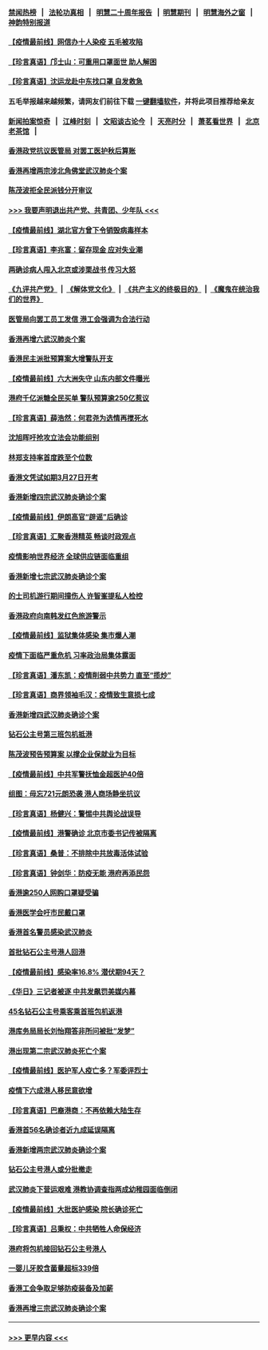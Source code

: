#### [禁闻热榜](热点新闻.md?=0)  &nbsp;&nbsp;|&nbsp;&nbsp; [法轮功真相](https://github.com/gfw-breaker/truth/blob/master/README.md?=0) &nbsp;&nbsp;|&nbsp;&nbsp; [明慧二十周年报告](https://github.com/gfw-breaker/mh-reports/blob/master/README.md?=0) &nbsp;&nbsp;|&nbsp;&nbsp;[明慧期刊](https://github.com/gfw-breaker/mh-qikan) &nbsp;&nbsp;|&nbsp;&nbsp; [明慧海外之窗](https://github.com/gfw-breaker/mh-news/blob/master/README.md?=0) &nbsp;&nbsp;|&nbsp;&nbsp; [神韵特别报道](https://github.com/gfw-breaker/mh-news/blob/master/shenyun.md?=0)
#### [【疫情最前线】网信办十人染疫 五毛被攻陷](../pages/nsc415/n11903757.md?t=02291802) 
#### [【珍言真语】邝士山：可重用口罩面世 助人解困](../pages/nsc415/n11903875.md?t=02291802) 
#### [【珍言真语】沈运龙赴中东找口罩 自发救急](../pages/nsc415/n11903291.md?t=02291802) 
#### 五毛举报越来越频繁，请网友们前往下载 [一键翻墙软件](https://github.com/gfw-breaker/ssr-accounts)，并将此项目推荐给亲友
#### [新闻拍案惊奇](https://github.com/gfw-breaker/banned-news/blob/master/pages/link4.md) &nbsp;&nbsp;|&nbsp;&nbsp; [江峰时刻](https://github.com/gfw-breaker/banned-news/blob/master/pages/link4.md) &nbsp;&nbsp;|&nbsp;&nbsp; [文昭谈古论今](https://github.com/gfw-breaker/banned-news/blob/master/pages/link4.md) &nbsp;&nbsp;|&nbsp;&nbsp; [天亮时分](https://github.com/gfw-breaker/banned-news/blob/master/pages/link4.md) &nbsp;&nbsp;|&nbsp;&nbsp; [萧茗看世界](https://github.com/gfw-breaker/banned-news/blob/master/pages/link4.md) &nbsp;&nbsp;|&nbsp;&nbsp; [北京老茶馆](https://github.com/gfw-breaker/banned-news/blob/master/pages/link4.md) &nbsp;&nbsp;|&nbsp;&nbsp; 
#### [香港政党抗议医管局 对罢工医护秋后算账](../pages/nsc415/n11901746.md?t=02291802) 
#### [香港再增两宗涉北角佛堂武汉肺炎个案](../pages/nsc415/n11901737.md?t=02291802) 
#### [陈茂波拒全民派钱分开审议](../pages/nsc415/n11901672.md?t=02291802) 
#### [>>> 我要声明退出共产党、共青团、少年队 <<<](https://github.com/begood0513/goodnews/blob/master/quit/letter.md) 
#### [【疫情最前线】湖北官方曾下令销毁病毒样本](../pages/nsc415/n11901518.md?t=02291802) 
#### [【珍言真语】李兆富：留存现金 应对失业潮](../pages/nsc415/n11901448.md?t=02291802) 
#### [两确诊病人闯入北京或涉栗战书 传习大怒](../pages/nsc415/n11901180.md?t=02291802) 
#### [《九评共产党》](https://github.com/begood0513/9ping.md/blob/master/README.md) &nbsp;|&nbsp; [《解体党文化》](../../../../jtdwh.md/blob/master/README.md)  &nbsp;|&nbsp; [《共产主义的终极目的》](../../../../gczydzjmd.md/blob/master/README.md) &nbsp;|&nbsp; [《魔鬼在统治我们的世界》](../../../../mgztzwmdsj.md/blob/master/README.md) 
#### [医管局向罢工员工发信 港工会强调为合法行动](../pages/nsc415/n11898870.md?t=02291802) 
#### [香港再增六武汉肺炎个案](../pages/nsc415/n11898843.md?t=02291802) 
#### [香港民主派批预算案大增警队开支](../pages/nsc415/n11898813.md?t=02291802) 
#### [【疫情最前线】六大洲失守 山东内部文件曝光](../pages/nsc415/n11898455.md?t=02291802) 
#### [港府千亿派糖全民买单 警队预算逾250亿惹议](../pages/nsc415/n11898608.md?t=02291802) 
#### [【珍言真语】薛浩然：何君尧为选情再搅死水](../pages/nsc415/n11898269.md?t=02291802) 
#### [沈旭晖吁抢攻立法会功能组别](../pages/nsc415/n11896084.md?t=02291802) 
#### [林郑支持率首度跌至个位数](../pages/nsc415/n11896058.md?t=02291802) 
#### [香港文凭试如期3月27日开考](../pages/nsc415/n11896055.md?t=02291802) 
#### [香港新增四宗武汉肺炎确诊个案](../pages/nsc415/n11896040.md?t=02291802) 
#### [【疫情最前线】伊朗高官“辟谣”后确诊](../pages/nsc415/n11895902.md?t=02291802) 
#### [【珍言真语】汇聚香港精英 畅谈时政观点](../pages/nsc415/n11895733.md?t=02291802) 
#### [疫情影响世界经济 全球供应链面临重组](../pages/nsc415/n11895634.md?t=02291802) 
#### [香港新增七宗武汉肺炎确诊个案](../pages/nsc415/n11893498.md?t=02291802) 
#### [的士司机游行期间撞伤人 许智峯提私人检控](../pages/nsc415/n11893483.md?t=02291802) 
#### [香港政府向南韩发红色旅游警示](../pages/nsc415/n11893398.md?t=02291802) 
#### [【疫情最前线】监狱集体感染 集市爆人潮](../pages/nsc415/n11893181.md?t=02291802) 
#### [疫情下面临严重危机  习率政治局集体露面](../pages/nsc415/n11893305.md?t=02291802) 
#### [【珍言真语】潘东凯：疫情削弱中共势力 直至“揽炒”](../pages/nsc415/n11892866.md?t=02291802) 
#### [【珍言真语】商界领袖毛汉：疫情致生意损七成](../pages/nsc415/n11890348.md?t=02291802) 
#### [香港新增四武汉肺炎确诊个案](../pages/nsc415/n11890610.md?t=02291802) 
#### [钻石公主号第三班包机抵港](../pages/nsc415/n11890645.md?t=02291802) 
#### [陈茂波预告预算案 以撑企业保就业为目标](../pages/nsc415/n11890574.md?t=02291802) 
#### [【疫情最前线】中共军警抚恤金超医护40倍](../pages/nsc415/n11890458.md?t=02291802) 
#### [组图：毋忘721元朗恐袭 港人商场静坐抗议](../pages/nsc415/n11876882.md?t=02291802) 
#### [【珍言真语】杨健兴：警惕中共舆论战误导](../pages/nsc415/n11888131.md?t=02291802) 
#### [【疫情最前线】港警确诊 北京市委书记传被隔离](../pages/nsc415/n11886872.md?t=02291802) 
#### [【珍言真语】桑普：不排除中共放毒活体试验](../pages/nsc415/n11886832.md?t=02291802) 
#### [【珍言真语】钟剑华：防疫无能 港府再添民怨](../pages/nsc415/n11884504.md?t=02291802) 
#### [香港逾250人网购口罩疑受骗](../pages/nsc415/n11884388.md?t=02291802) 
#### [香港医学会吁市民戴口罩](../pages/nsc415/n11884367.md?t=02291802) 
#### [香港首名警员感染武汉肺炎](../pages/nsc415/n11884357.md?t=02291802) 
#### [首批钻石公主号港人回港](../pages/nsc415/n11884333.md?t=02291802) 
#### [【疫情最前线】感染率16.8% 潜伏期94天？](../pages/nsc415/n11884256.md?t=02291802) 
#### [《华日》三记者被逐 中共发飙罚美媒内幕](../pages/nsc415/n11884184.md?t=02291802) 
#### [45名钻石公主号乘客乘首班包机返港](../pages/nsc415/n11881770.md?t=02291802) 
#### [港库务局局长刘怡翔答非所问被批“发梦”](../pages/nsc415/n11881752.md?t=02291802) 
#### [港出现第二宗武汉肺炎死亡个案](../pages/nsc415/n11881736.md?t=02291802) 
#### [【疫情最前线】医护军人疫亡多？军委评烈士](../pages/nsc415/n11881655.md?t=02291802) 
#### [疫情下六成港人移民意欲增](../pages/nsc415/n11881699.md?t=02291802) 
#### [【珍言真语】巴裔港商：不再依赖大陆生存](../pages/nsc415/n11881126.md?t=02291802) 
#### [香港首56名确诊者近九成延误隔离](../pages/nsc415/n11879079.md?t=02291802) 
#### [香港新增两宗武汉肺炎确诊个案](../pages/nsc415/n11879064.md?t=02291802) 
#### [钻石公主号港人或分批撤走](../pages/nsc415/n11879029.md?t=02291802) 
#### [武汉肺炎下营运艰难 港教协调查指两成幼稚园面临倒闭](../pages/nsc415/n11878989.md?t=02291802) 
#### [【疫情最前线】大批医护感染 院长确诊死亡](../pages/nsc415/n11878595.md?t=02291802) 
#### [【珍言真语】吕秉权：中共牺牲人命保经济](../pages/nsc415/n11878390.md?t=02291802) 
#### [港府将包机接回钻石公主号港人](../pages/nsc415/n11876352.md?t=02291802) 
#### [一婴儿牙胶含菌量超标339倍](../pages/nsc415/n11876336.md?t=02291802) 
#### [香港工会争取足够防疫装备及加薪](../pages/nsc415/n11876313.md?t=02291802) 
#### [香港再增三宗武汉肺炎确诊个案](../pages/nsc415/n11876297.md?t=02291802) 

----
#### [ >>> 更早内容 <<< ](../indexes/nsc415-earlier.md)
